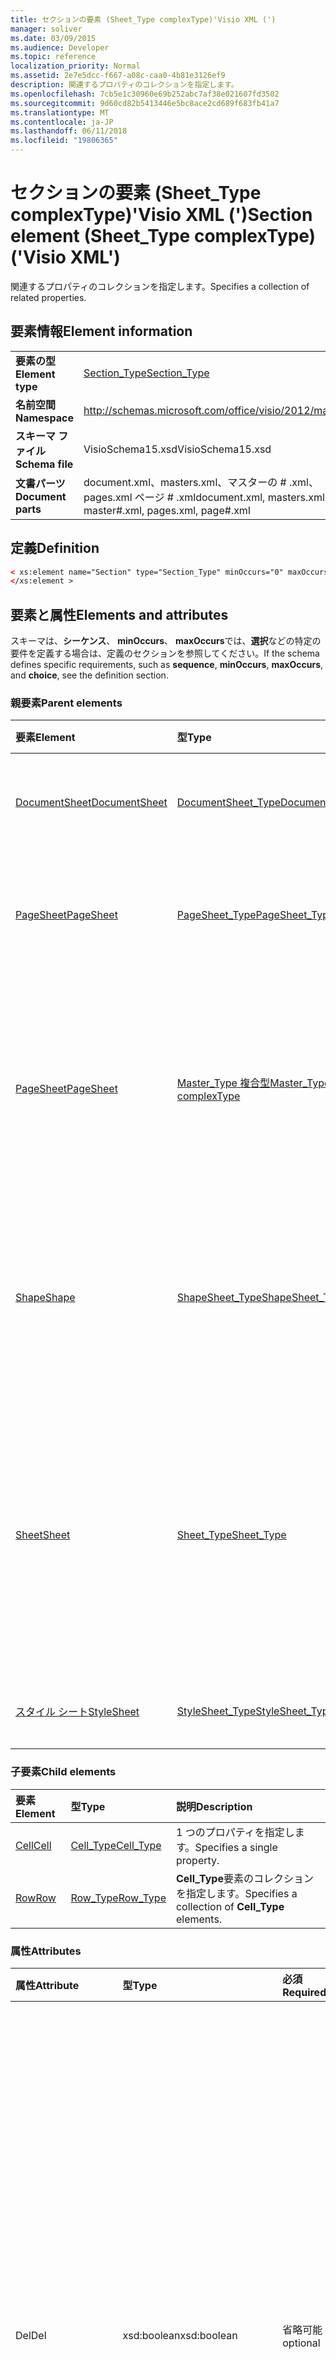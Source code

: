 ```yaml
---
title: セクションの要素 (Sheet_Type complexType)'Visio XML (')
manager: soliver
ms.date: 03/09/2015
ms.audience: Developer
ms.topic: reference
localization_priority: Normal
ms.assetid: 2e7e5dcc-f667-a08c-caa0-4b81e3126ef9
description: 関連するプロパティのコレクションを指定します。
ms.openlocfilehash: 7cb5e1c30960e69b252abc7af38e021607fd3502
ms.sourcegitcommit: 9d60cd82b5413446e5bc8ace2cd689f683fb41a7
ms.translationtype: MT
ms.contentlocale: ja-JP
ms.lasthandoff: 06/11/2018
ms.locfileid: "19806365"
---
```

# <a name="section-element-sheettype-complextype-visio-xml"></a><span data-ttu-id="5fd8e-103">セクションの要素 (Sheet_Type complexType)'Visio XML (')</span><span class="sxs-lookup"><span data-stu-id="5fd8e-103">Section element (Sheet_Type complexType) ('Visio XML')</span></span>

<span data-ttu-id="5fd8e-104">関連するプロパティのコレクションを指定します。</span><span class="sxs-lookup"><span data-stu-id="5fd8e-104">Specifies a collection of related properties.</span></span>
  
## <a name="element-information"></a><span data-ttu-id="5fd8e-105">要素情報</span><span class="sxs-lookup"><span data-stu-id="5fd8e-105">Element information</span></span>

|||
|:-----|:-----|
|<span data-ttu-id="5fd8e-106">**要素の型**</span><span class="sxs-lookup"><span data-stu-id="5fd8e-106">**Element type**</span></span> <br/> |[<span data-ttu-id="5fd8e-107">Section_Type</span><span class="sxs-lookup"><span data-stu-id="5fd8e-107">Section_Type</span></span>](section_type-complextypevisio-xml.md) <br/> |
|<span data-ttu-id="5fd8e-108">**名前空間**</span><span class="sxs-lookup"><span data-stu-id="5fd8e-108">**Namespace**</span></span> <br/> |http://schemas.microsoft.com/office/visio/2012/main  <br/> |
|<span data-ttu-id="5fd8e-109">**スキーマ ファイル**</span><span class="sxs-lookup"><span data-stu-id="5fd8e-109">**Schema file**</span></span> <br/> |<span data-ttu-id="5fd8e-110">VisioSchema15.xsd</span><span class="sxs-lookup"><span data-stu-id="5fd8e-110">VisioSchema15.xsd</span></span>  <br/> |
|<span data-ttu-id="5fd8e-111">**文書パーツ**</span><span class="sxs-lookup"><span data-stu-id="5fd8e-111">**Document parts**</span></span> <br/> |<span data-ttu-id="5fd8e-112">document.xml、masters.xml、マスターの # .xml、pages.xml ページ # .xml</span><span class="sxs-lookup"><span data-stu-id="5fd8e-112">document.xml, masters.xml, master#.xml, pages.xml, page#.xml</span></span>  <br/> |
   
## <a name="definition"></a><span data-ttu-id="5fd8e-113">定義</span><span class="sxs-lookup"><span data-stu-id="5fd8e-113">Definition</span></span>

```XML
< xs:element name="Section" type="Section_Type" minOccurs="0" maxOccurs="unbounded" >
</xs:element >
```

## <a name="elements-and-attributes"></a><span data-ttu-id="5fd8e-114">要素と属性</span><span class="sxs-lookup"><span data-stu-id="5fd8e-114">Elements and attributes</span></span>

<span data-ttu-id="5fd8e-115">スキーマは、**シーケンス**、 **minOccurs**、 **maxOccurs**では、**選択**などの特定の要件を定義する場合は、定義のセクションを参照してください。</span><span class="sxs-lookup"><span data-stu-id="5fd8e-115">If the schema defines specific requirements, such as **sequence**, **minOccurs**, **maxOccurs**, and **choice**, see the definition section.</span></span> 
  
### <a name="parent-elements"></a><span data-ttu-id="5fd8e-116">親要素</span><span class="sxs-lookup"><span data-stu-id="5fd8e-116">Parent elements</span></span>

|<span data-ttu-id="5fd8e-117">**要素**</span><span class="sxs-lookup"><span data-stu-id="5fd8e-117">**Element**</span></span>|<span data-ttu-id="5fd8e-118">**型**</span><span class="sxs-lookup"><span data-stu-id="5fd8e-118">**Type**</span></span>|<span data-ttu-id="5fd8e-119">**説明**</span><span class="sxs-lookup"><span data-stu-id="5fd8e-119">**Description**</span></span>|
|:-----|:-----|:-----|
|[<span data-ttu-id="5fd8e-120">DocumentSheet</span><span class="sxs-lookup"><span data-stu-id="5fd8e-120">DocumentSheet</span></span>](documentsheet-element-visiodocument_type-complextypevisio-xml.md) <br/> |[<span data-ttu-id="5fd8e-121">DocumentSheet_Type</span><span class="sxs-lookup"><span data-stu-id="5fd8e-121">DocumentSheet_Type</span></span>](documentsheet_type-complextypevisio-xml.md) <br/> |<span data-ttu-id="5fd8e-122">図面のプロパティを指定します。</span><span class="sxs-lookup"><span data-stu-id="5fd8e-122">Specifies properties of a drawing.</span></span>  <br/> |
|[<span data-ttu-id="5fd8e-123">PageSheet</span><span class="sxs-lookup"><span data-stu-id="5fd8e-123">PageSheet</span></span>](pagesheet-element-page_type-complextypevisio-xml.md) <br/> |[<span data-ttu-id="5fd8e-124">PageSheet_Type</span><span class="sxs-lookup"><span data-stu-id="5fd8e-124">PageSheet_Type</span></span>](pagesheet_type-complextypevisio-xml.md) <br/> |<span data-ttu-id="5fd8e-125">図面ページのプロパティを指定します。</span><span class="sxs-lookup"><span data-stu-id="5fd8e-125">Specifies the properties of a page in a drawing.</span></span>  <br/> |
|[<span data-ttu-id="5fd8e-126">PageSheet</span><span class="sxs-lookup"><span data-stu-id="5fd8e-126">PageSheet</span></span>](pagesheet-element-master_type-complextypevisio-xml.md) <br/> |[<span data-ttu-id="5fd8e-127">Master_Type 複合型</span><span class="sxs-lookup"><span data-stu-id="5fd8e-127">Master_Type complexType</span></span>](master_type-complextypevisio-xml.md) <br/> |<span data-ttu-id="5fd8e-128">マスターに関連付けられている図面ページのプロパティを指定します。</span><span class="sxs-lookup"><span data-stu-id="5fd8e-128">Specifies the properties of the drawing page associated with the master.</span></span>  <br/> |
|[<span data-ttu-id="5fd8e-129">Shape</span><span class="sxs-lookup"><span data-stu-id="5fd8e-129">Shape</span></span>](shape-element-shapes_type-complextypevisio-xml.md) <br/> |[<span data-ttu-id="5fd8e-130">ShapeSheet_Type</span><span class="sxs-lookup"><span data-stu-id="5fd8e-130">ShapeSheet_Type</span></span>](shapesheet_type-complextypevisio-xml.md) <br/> |<span data-ttu-id="5fd8e-131">図形に関連付けられているプロパティのコレクションを指定します。</span><span class="sxs-lookup"><span data-stu-id="5fd8e-131">Specifies a collection of properties associated with a shape.</span></span>  <br/> |
|[<span data-ttu-id="5fd8e-132">Sheet</span><span class="sxs-lookup"><span data-stu-id="5fd8e-132">Sheet</span></span>](shape-element-shapes_type-complextypevisio-xml.md) <br/> |[<span data-ttu-id="5fd8e-133">Sheet_Type</span><span class="sxs-lookup"><span data-stu-id="5fd8e-133">Sheet_Type</span></span>](sheet_type-complextypevisio-xml.md) <br/> |<span data-ttu-id="5fd8e-134">スタイル、図面、図面ページまたは図形に関連付けられているプロパティのコレクションを指定します。</span><span class="sxs-lookup"><span data-stu-id="5fd8e-134">Specifies a collection of properties associated with a style, drawing, drawing page, or shape.</span></span>  <br/> |
|[<span data-ttu-id="5fd8e-135">スタイル シート</span><span class="sxs-lookup"><span data-stu-id="5fd8e-135">StyleSheet</span></span>](stylesheet-element-stylesheets_type-complextypevisio-xml.md) <br/> |[<span data-ttu-id="5fd8e-136">StyleSheet_Type</span><span class="sxs-lookup"><span data-stu-id="5fd8e-136">StyleSheet_Type</span></span>](stylesheet_type-complextypevisio-xml.md) <br/> |<span data-ttu-id="5fd8e-137">スタイル シートを指定します。</span><span class="sxs-lookup"><span data-stu-id="5fd8e-137">Specifies a style sheet.</span></span>  <br/> |
   
### <a name="child-elements"></a><span data-ttu-id="5fd8e-138">子要素</span><span class="sxs-lookup"><span data-stu-id="5fd8e-138">Child elements</span></span>

|<span data-ttu-id="5fd8e-139">**要素**</span><span class="sxs-lookup"><span data-stu-id="5fd8e-139">**Element**</span></span>|<span data-ttu-id="5fd8e-140">**型**</span><span class="sxs-lookup"><span data-stu-id="5fd8e-140">**Type**</span></span>|<span data-ttu-id="5fd8e-141">**説明**</span><span class="sxs-lookup"><span data-stu-id="5fd8e-141">**Description**</span></span>|
|:-----|:-----|:-----|
|[<span data-ttu-id="5fd8e-142">Cell</span><span class="sxs-lookup"><span data-stu-id="5fd8e-142">Cell</span></span>](http://msdn.microsoft.com/library/70a9d6d6-a4ff-2b0d-febc-789a04a2f5b0%28Office.15%29.aspx) <br/> |[<span data-ttu-id="5fd8e-143">Cell_Type</span><span class="sxs-lookup"><span data-stu-id="5fd8e-143">Cell_Type</span></span>](cell_type-complextypevisio-xml.md) <br/> |<span data-ttu-id="5fd8e-144">1 つのプロパティを指定します。</span><span class="sxs-lookup"><span data-stu-id="5fd8e-144">Specifies a single property.</span></span>  <br/> |
|[<span data-ttu-id="5fd8e-145">Row</span><span class="sxs-lookup"><span data-stu-id="5fd8e-145">Row</span></span>](http://msdn.microsoft.com/library/c978e3eb-b895-8fb7-e2ba-88c50e57b3db%28Office.15%29.aspx) <br/> |[<span data-ttu-id="5fd8e-146">Row_Type</span><span class="sxs-lookup"><span data-stu-id="5fd8e-146">Row_Type</span></span>](row_type-complextypevisio-xml.md) <br/> |<span data-ttu-id="5fd8e-147">**Cell_Type**要素のコレクションを指定します。</span><span class="sxs-lookup"><span data-stu-id="5fd8e-147">Specifies a collection of **Cell_Type** elements.</span></span>  <br/> |
   
### <a name="attributes"></a><span data-ttu-id="5fd8e-148">属性</span><span class="sxs-lookup"><span data-stu-id="5fd8e-148">Attributes</span></span>

|<span data-ttu-id="5fd8e-149">**属性**</span><span class="sxs-lookup"><span data-stu-id="5fd8e-149">**Attribute**</span></span>|<span data-ttu-id="5fd8e-150">**型**</span><span class="sxs-lookup"><span data-stu-id="5fd8e-150">**Type**</span></span>|<span data-ttu-id="5fd8e-151">**必須**</span><span class="sxs-lookup"><span data-stu-id="5fd8e-151">**Required**</span></span>|<span data-ttu-id="5fd8e-152">**説明**</span><span class="sxs-lookup"><span data-stu-id="5fd8e-152">**Description**</span></span>|<span data-ttu-id="5fd8e-153">**使用可能な値**</span><span class="sxs-lookup"><span data-stu-id="5fd8e-153">**Possible values**</span></span>|
|:-----|:-----|:-----|:-----|:-----|
|<span data-ttu-id="5fd8e-154">Del</span><span class="sxs-lookup"><span data-stu-id="5fd8e-154">Del</span></span>  <br/> |<span data-ttu-id="5fd8e-155">xsd:boolean</span><span class="sxs-lookup"><span data-stu-id="5fd8e-155">xsd:boolean</span></span>  <br/> |<span data-ttu-id="5fd8e-156">省略可能</span><span class="sxs-lookup"><span data-stu-id="5fd8e-156">optional</span></span>  <br/> |<span data-ttu-id="5fd8e-157">継承されるコレクションが削除されたかどうかを指定します。</span><span class="sxs-lookup"><span data-stu-id="5fd8e-157">Specifies whether a collection that would otherwise be inherited has been deleted.</span></span> <span data-ttu-id="5fd8e-158">0 または 1 に等しい場合があります。</span><span class="sxs-lookup"><span data-stu-id="5fd8e-158">It MUST be equal to 0 or 1.</span></span> <span data-ttu-id="5fd8e-159">1 の値は、コレクションが使用されておらず、無視することを指定します。</span><span class="sxs-lookup"><span data-stu-id="5fd8e-159">A value of 1 specifies that the collection is unused and MUST be ignored.</span></span> <span data-ttu-id="5fd8e-160">0 の値は、プロパティのコレクションは、図形の有効なことを指定します。</span><span class="sxs-lookup"><span data-stu-id="5fd8e-160">A value of 0 specifies that the collection of properties is valid for the shape.</span></span> <span data-ttu-id="5fd8e-161">**Del**属性が存在しない場合は、値は 0 になります。</span><span class="sxs-lookup"><span data-stu-id="5fd8e-161">If the **Del** attribute is not present, the value is 0.</span></span>  <br/> |<span data-ttu-id="5fd8e-162">Xsd:boolean の値を入力します。</span><span class="sxs-lookup"><span data-stu-id="5fd8e-162">Values of the xsd:boolean type.</span></span>  <br/> |
|<span data-ttu-id="5fd8e-163">IX</span><span class="sxs-lookup"><span data-stu-id="5fd8e-163">IX</span></span>  <br/> |<span data-ttu-id="5fd8e-164">xsd:unsignedInt</span><span class="sxs-lookup"><span data-stu-id="5fd8e-164">xsd:unsignedInt</span></span>  <br/> |<span data-ttu-id="5fd8e-165">省略可能</span><span class="sxs-lookup"><span data-stu-id="5fd8e-165">optional</span></span>  <br/> |<span data-ttu-id="5fd8e-166">要素の 0 から始まるインデックスを指定します。</span><span class="sxs-lookup"><span data-stu-id="5fd8e-166">Specifies the zero-based index of the element.</span></span> <span data-ttu-id="5fd8e-167">**Section_Type**属性を持つ要素の同じ**N**を含む**Sheet_Type**の間で一意でなければなりません。</span><span class="sxs-lookup"><span data-stu-id="5fd8e-167">It MUST be unique amongst all of the **Section_Type** elements with the same **N** attribute of the containing **Sheet_Type**.</span></span> <span data-ttu-id="5fd8e-168">含まれている**Sheet_Type**の同じ**N**属性を使用して、上記の**Section_Type**要素の**IX**属性よりも大きい場合があります。</span><span class="sxs-lookup"><span data-stu-id="5fd8e-168">It MUST be greater than the **IX** attribute of any preceding **Section_Type** element with the same **N** attribute of the containing **Sheet_Type**.</span></span>  <br/> |<span data-ttu-id="5fd8e-169">Xsd:unsignedInt の値を入力します。</span><span class="sxs-lookup"><span data-stu-id="5fd8e-169">Values of the xsd:unsignedInt type.</span></span>  <br/> |
|<span data-ttu-id="5fd8e-170">MultipleCriticalPaths 要素</span><span class="sxs-lookup"><span data-stu-id="5fd8e-170">N</span></span>  <br/> |<span data-ttu-id="5fd8e-171">xsd:string</span><span class="sxs-lookup"><span data-stu-id="5fd8e-171">xsd:string</span></span>  <br/> |<span data-ttu-id="5fd8e-172">必須</span><span class="sxs-lookup"><span data-stu-id="5fd8e-172">required</span></span>  <br/> |<span data-ttu-id="5fd8e-173">プロパティのコレクションの言語に依存しない名前を指定します。</span><span class="sxs-lookup"><span data-stu-id="5fd8e-173">Specifies the language-independent name of the collection of properties.</span></span> <span data-ttu-id="5fd8e-174">「ジオメトリ」と同じでない限り**Sheet_Type**はコンテナー要素の**Section_Type**要素の間一意でなければなりません。</span><span class="sxs-lookup"><span data-stu-id="5fd8e-174">It MUST be unique amongst all of the **Section_Type** elements of the containing **Sheet_Type** element, unless it is equal to "Geometry".</span></span> <span data-ttu-id="5fd8e-175">**セクション**で、小見出しに等しい場合があります。</span><span class="sxs-lookup"><span data-stu-id="5fd8e-175">It MUST be equal to a subheading in **Sections**.</span></span>  <br/> |<span data-ttu-id="5fd8e-176">Xsd:string の値を入力します。</span><span class="sxs-lookup"><span data-stu-id="5fd8e-176">Values of the xsd:string type.</span></span>  <br/> |
   
### <a name="remarks"></a><span data-ttu-id="5fd8e-177">備考</span><span class="sxs-lookup"><span data-stu-id="5fd8e-177">Remarks</span></span>

<span data-ttu-id="5fd8e-178">この**セクション**の要素の**N**属性は、限られた一連の**シェイプ シート**のセルに対応する値のいずれかである必要があります。</span><span class="sxs-lookup"><span data-stu-id="5fd8e-178">The **N** attribute of this **Section** element must be one of a limited set of values that correspond to **ShapeSheet** cells.</span></span> <span data-ttu-id="5fd8e-179">この**セクション**の要素に対して許可されている**N**属性の値を決定するのには次の表を参照してください。</span><span class="sxs-lookup"><span data-stu-id="5fd8e-179">Refer to the table below to determine the values of the **N** attribute that are permitted for this **Section** element.</span></span> 
  
|<span data-ttu-id="5fd8e-180">**値**</span><span class="sxs-lookup"><span data-stu-id="5fd8e-180">**Value**</span></span>|<span data-ttu-id="5fd8e-181">**説明**</span><span class="sxs-lookup"><span data-stu-id="5fd8e-181">**Description**</span></span>|<span data-ttu-id="5fd8e-182">**詳細については**</span><span class="sxs-lookup"><span data-stu-id="5fd8e-182">**More information**</span></span>|
|:-----|:-----|:-----|
|<span data-ttu-id="5fd8e-183">アクション</span><span class="sxs-lookup"><span data-stu-id="5fd8e-183">Actions</span></span>  <br/> |<span data-ttu-id="5fd8e-184">式の評価に使用されるプロパティのコレクションです。</span><span class="sxs-lookup"><span data-stu-id="5fd8e-184">A collection of properties that are used for formula evaluation.</span></span> <span data-ttu-id="5fd8e-185">**ShapeSheet_Type**または**PageSheet_Type**の親要素が必要です。</span><span class="sxs-lookup"><span data-stu-id="5fd8e-185">It MUST have a **ShapeSheet_Type** or **PageSheet_Type** parent element.</span></span>  <br/> |<span data-ttu-id="5fd8e-186">[[Actions] セクション](actions-section.md)</span><span class="sxs-lookup"><span data-stu-id="5fd8e-186">[Actions Section](actions-section.md)</span></span> <br/> |
|<span data-ttu-id="5fd8e-187">ActionTag</span><span class="sxs-lookup"><span data-stu-id="5fd8e-187">ActionTag</span></span>  <br/> |<span data-ttu-id="5fd8e-188">数式評価目的のみに使用されるプロパティのコレクションです。</span><span class="sxs-lookup"><span data-stu-id="5fd8e-188">A collection of properties that are used for formula evaluation only.</span></span> <span data-ttu-id="5fd8e-189">**ShapeSheet_Type**または**PageSheet_Type**の親要素が必要です。</span><span class="sxs-lookup"><span data-stu-id="5fd8e-189">It MUST have a **ShapeSheet_Type** or **PageSheet_Type** parent element.</span></span>  <br/> |<span data-ttu-id="5fd8e-190">[[操作タグ] セクション](action-tag-section.md)</span><span class="sxs-lookup"><span data-stu-id="5fd8e-190">[Action Tag Section](action-tag-section.md)</span></span> <br/> |
|<span data-ttu-id="5fd8e-191">接続</span><span class="sxs-lookup"><span data-stu-id="5fd8e-191">Connections</span></span>  <br/> |<span data-ttu-id="5fd8e-192">数式評価目的のみに使用されるプロパティのコレクションです。</span><span class="sxs-lookup"><span data-stu-id="5fd8e-192">A collection of properties that are used for formula evaluation only.</span></span> <span data-ttu-id="5fd8e-193">**ShapeSheet_Type**の親要素が必要です。</span><span class="sxs-lookup"><span data-stu-id="5fd8e-193">It MUST have a **ShapeSheet_Type** parent element.</span></span>  <br/> ||
|<span data-ttu-id="5fd8e-194">コントロール</span><span class="sxs-lookup"><span data-stu-id="5fd8e-194">Controls</span></span>  <br/> |<span data-ttu-id="5fd8e-195">数式評価目的のみに使用されるプロパティのコレクションです。</span><span class="sxs-lookup"><span data-stu-id="5fd8e-195">A collection of properties that are used for formula evaluation only.</span></span> <span data-ttu-id="5fd8e-196">**ShapeSheet_Type**の親要素が必要です。</span><span class="sxs-lookup"><span data-stu-id="5fd8e-196">It MUST have a **ShapeSheet_Type** parent element.</span></span>  <br/> |<span data-ttu-id="5fd8e-197">[[Controls] セクション](controls-section.md)</span><span class="sxs-lookup"><span data-stu-id="5fd8e-197">[Controls Section](controls-section.md)</span></span> <br/> |
|<span data-ttu-id="5fd8e-198">ハイパーリンク</span><span class="sxs-lookup"><span data-stu-id="5fd8e-198">Hyperlink</span></span>  <br/> |<span data-ttu-id="5fd8e-199">図形のハイパーリンクを指定する関連するプロパティのコレクションです。</span><span class="sxs-lookup"><span data-stu-id="5fd8e-199">A collection of related properties that specify the shape hyperlinks.</span></span> <span data-ttu-id="5fd8e-200">**ShapeSheet_Type**の親要素が必要です。</span><span class="sxs-lookup"><span data-stu-id="5fd8e-200">It MUST have a **ShapeSheet_Type** parent element.</span></span>  <br/> |<span data-ttu-id="5fd8e-201">[[Hyperlinks] セクション](hyperlinks-section.md)</span><span class="sxs-lookup"><span data-stu-id="5fd8e-201">[Hyperlinks Section](hyperlinks-section.md)</span></span> <br/> |
|<span data-ttu-id="5fd8e-202">ShapeData</span><span class="sxs-lookup"><span data-stu-id="5fd8e-202">ShapeData</span></span>  <br/> |<span data-ttu-id="5fd8e-203">図形データを指定する関連するプロパティのコレクションです。</span><span class="sxs-lookup"><span data-stu-id="5fd8e-203">A collection of related properties that specify the shape data.</span></span> <span data-ttu-id="5fd8e-204">**ShapeSheet_Type**の親要素が必要です。</span><span class="sxs-lookup"><span data-stu-id="5fd8e-204">It MUST have a **ShapeSheet_Type** parent element.</span></span>  <br/> |<span data-ttu-id="5fd8e-205">[[Shape Data] セクション](shape-data-section.md)</span><span class="sxs-lookup"><span data-stu-id="5fd8e-205">[Shape Data Section](shape-data-section.md)</span></span> <br/> |
|<span data-ttu-id="5fd8e-206">ユーザー</span><span class="sxs-lookup"><span data-stu-id="5fd8e-206">User</span></span>  <br/> |<span data-ttu-id="5fd8e-207">式の評価に使用されるプロパティのコレクションです。</span><span class="sxs-lookup"><span data-stu-id="5fd8e-207">A collection of properties that are used for formula evaluation.</span></span> <span data-ttu-id="5fd8e-208">**DocumentSheet_Type**、 **PageSheet_Type**、または**ShapeSheet_Type**の親要素が必要です。</span><span class="sxs-lookup"><span data-stu-id="5fd8e-208">It MUST have a **DocumentSheet_Type**, **PageSheet_Type**, or **ShapeSheet_Type** parent element.</span></span>  <br/> |<span data-ttu-id="5fd8e-209">[[User-defined Cells] セクション](user-defined-cells-section.md)</span><span class="sxs-lookup"><span data-stu-id="5fd8e-209">[User-defined Cells Section](user-defined-cells-section.md)</span></span> <br/> |
   
<span data-ttu-id="5fd8e-210">**IX**この要素の属性 **] セクション**は、限られた**シェイプ シート**のセルに対応する値のいずれかである必要があります。</span><span class="sxs-lookup"><span data-stu-id="5fd8e-210">The **IX** attribute of this **Section** element must be one of a limited set of values that correspond to **ShapeSheet** cells.</span></span> <span data-ttu-id="5fd8e-211">この**セクション**の要素に対して許可されている**IX**属性の値を決定するのには次の表を参照してください。</span><span class="sxs-lookup"><span data-stu-id="5fd8e-211">Refer to the table below to determine the values of the **IX** attribute that are permitted for this **Section** element.</span></span> 
  
|<span data-ttu-id="5fd8e-212">**値**</span><span class="sxs-lookup"><span data-stu-id="5fd8e-212">**Value**</span></span>|<span data-ttu-id="5fd8e-213">**説明**</span><span class="sxs-lookup"><span data-stu-id="5fd8e-213">**Description**</span></span>|<span data-ttu-id="5fd8e-214">**詳細については**</span><span class="sxs-lookup"><span data-stu-id="5fd8e-214">**More information**</span></span>|
|:-----|:-----|:-----|
|<span data-ttu-id="5fd8e-215">注釈</span><span class="sxs-lookup"><span data-stu-id="5fd8e-215">Annotation</span></span>  <br/> |<span data-ttu-id="5fd8e-216">ドキュメントのページに挿入されたコメントについての情報を格納するプロパティのコレクションです。</span><span class="sxs-lookup"><span data-stu-id="5fd8e-216">A collection of properties that contain information about comments inserted into a document page.</span></span>  <br/> |<span data-ttu-id="5fd8e-217">[[Annotation] セクション](annotation-section.md)</span><span class="sxs-lookup"><span data-stu-id="5fd8e-217">[Annotation Section](annotation-section.md)</span></span> <br/> |
|<span data-ttu-id="5fd8e-218">文字</span><span class="sxs-lookup"><span data-stu-id="5fd8e-218">Character</span></span>  <br/> |<span data-ttu-id="5fd8e-219">図形のテキストの文字のプロパティを指定する関連するプロパティのコレクションです。</span><span class="sxs-lookup"><span data-stu-id="5fd8e-219">A collection of related properties that specify the character properties of the text of a shape.</span></span> <span data-ttu-id="5fd8e-220">**ShapeSheet_Type**の親要素または**StyleSheet_Type**の親要素が必要です。</span><span class="sxs-lookup"><span data-stu-id="5fd8e-220">It MUST have a **ShapeSheet_Type** parent element or a **StyleSheet_Type** parent element.</span></span>  <br/> |<span data-ttu-id="5fd8e-221">[[Character] セクション](character-section.md)</span><span class="sxs-lookup"><span data-stu-id="5fd8e-221">[Character Section](character-section.md)</span></span> <br/> |
|<span data-ttu-id="5fd8e-222">接続</span><span class="sxs-lookup"><span data-stu-id="5fd8e-222">Connections</span></span>  <br/> |<span data-ttu-id="5fd8e-223">数式評価目的のみに使用されるプロパティのコレクションです。</span><span class="sxs-lookup"><span data-stu-id="5fd8e-223">A collection of properties that are used for formula evaluation only.</span></span> <span data-ttu-id="5fd8e-224">**ShapeSheet_Type**の親要素が必要です。</span><span class="sxs-lookup"><span data-stu-id="5fd8e-224">It MUST have a **ShapeSheet_Type** parent element.</span></span>  <br/> |<span data-ttu-id="5fd8e-225">[[Connection Points] セクション](connection-points-section.md)</span><span class="sxs-lookup"><span data-stu-id="5fd8e-225">[Connection Points Section](connection-points-section.md)</span></span> <br/> |
|<span data-ttu-id="5fd8e-226">フィールド</span><span class="sxs-lookup"><span data-stu-id="5fd8e-226">Field</span></span>  <br/> |<span data-ttu-id="5fd8e-227">図形のテキスト フィールドを指定する関連するプロパティのコレクションです。</span><span class="sxs-lookup"><span data-stu-id="5fd8e-227">A collection of related properties that specify the text fields of a shape.</span></span> <span data-ttu-id="5fd8e-228">**ShapeSheet_Type**の親要素が必要です。</span><span class="sxs-lookup"><span data-stu-id="5fd8e-228">It MUST have a **ShapeSheet_Type** parent element.</span></span>  <br/> |<span data-ttu-id="5fd8e-229">[[Text Fields] セクション](text-fields-section.md)</span><span class="sxs-lookup"><span data-stu-id="5fd8e-229">[Text Fields Section](text-fields-section.md)</span></span> <br/> |
|<span data-ttu-id="5fd8e-230">FillGradient</span><span class="sxs-lookup"><span data-stu-id="5fd8e-230">FillGradient</span></span>  <br/> |<span data-ttu-id="5fd8e-231">図形の塗りつぶしの色のグラデーションを指定するプロパティのコレクションです。</span><span class="sxs-lookup"><span data-stu-id="5fd8e-231">A collection of properties that specify the fill color gradient of a shape.</span></span> <span data-ttu-id="5fd8e-232">**ShapeSheet_Type**または**StyleSheet_Type**の親要素が必要です。</span><span class="sxs-lookup"><span data-stu-id="5fd8e-232">It MUST have a **ShapeSheet_Type** or **StyleSheet_Type** parent element.</span></span>  <br/> |[<span data-ttu-id="5fd8e-233">グラデーションでを塗りつぶし</span><span class="sxs-lookup"><span data-stu-id="5fd8e-233">Fill Gradient Section</span></span>](fill-gradient-section.md) <br/> |
|<span data-ttu-id="5fd8e-234">Geometry</span><span class="sxs-lookup"><span data-stu-id="5fd8e-234">Geometry</span></span>  <br/> |<span data-ttu-id="5fd8e-235">ジオメトリの視覚化を指定する関連するプロパティのコレクションです。</span><span class="sxs-lookup"><span data-stu-id="5fd8e-235">A collection of related properties that specify the geometry visualization.</span></span> <span data-ttu-id="5fd8e-236">**ShapeSheet_Type**の親要素が必要です。</span><span class="sxs-lookup"><span data-stu-id="5fd8e-236">It MUST have a **ShapeSheet_Type** parent element.</span></span> <span data-ttu-id="5fd8e-237">この要素の**Row_Type**の最初の子要素は、[moveto]、RelMoveTo、楕円、または InfiniteLine の型でなければなりません。</span><span class="sxs-lookup"><span data-stu-id="5fd8e-237">The first **Row_Type** child element of this element MUST be of type MoveTo, RelMoveTo, Ellipse, or InfiniteLine.</span></span>  <br/> |<span data-ttu-id="5fd8e-238">[[Geometry] セクション](geometry-section.md)</span><span class="sxs-lookup"><span data-stu-id="5fd8e-238">[Geometry Section](geometry-section.md)</span></span> <br/> |
|<span data-ttu-id="5fd8e-239">Layers</span><span class="sxs-lookup"><span data-stu-id="5fd8e-239">Layers</span></span>  <br/> |<span data-ttu-id="5fd8e-240">図面ページで定義されているすべてのレイヤーを表示するプロパティのコレクションです。</span><span class="sxs-lookup"><span data-stu-id="5fd8e-240">A collection of properties that show all layers defined on a drawing page.</span></span> <span data-ttu-id="5fd8e-241">**PageSheet_Type**要素の子である必要があります。</span><span class="sxs-lookup"><span data-stu-id="5fd8e-241">It MUST be the child of a **PageSheet_Type** element.</span></span>  <br/> |<span data-ttu-id="5fd8e-242">[[Layers] セクション](layers-section.md)</span><span class="sxs-lookup"><span data-stu-id="5fd8e-242">[Layers Section](layers-section.md)</span></span> <br/> |
|<span data-ttu-id="5fd8e-243">線のグラデーション</span><span class="sxs-lookup"><span data-stu-id="5fd8e-243">Line Gradient</span></span>  <br/> |<span data-ttu-id="5fd8e-244">図形の線の色のグラデーションを指定する関連するプロパティのコレクションです。</span><span class="sxs-lookup"><span data-stu-id="5fd8e-244">A collection of related properties that specify the line color gradient of a shape.</span></span> <span data-ttu-id="5fd8e-245">**ShapeSheet_Type**または**StyleSheet_Type**の親要素が必要です。</span><span class="sxs-lookup"><span data-stu-id="5fd8e-245">It MUST have a **ShapeSheet_Type** or **StyleSheet_Type** parent element.</span></span>  <br/> |<span data-ttu-id="5fd8e-246">[線のグラデーション]](line-gradient-section.md)</span><span class="sxs-lookup"><span data-stu-id="5fd8e-246">[Line Gradient Section](line-gradient-section.md)</span></span> <br/> |
|<span data-ttu-id="5fd8e-247">Paragraph</span><span class="sxs-lookup"><span data-stu-id="5fd8e-247">Paragraph</span></span>  <br/> |<span data-ttu-id="5fd8e-248">図形のテキストの段落のプロパティを指定する関連するプロパティのコレクションです。</span><span class="sxs-lookup"><span data-stu-id="5fd8e-248">A collection of related properties that specify the paragraph properties of the text of a shape.</span></span> <span data-ttu-id="5fd8e-249">**ShapeSheet_Type**の親要素または**StyleSheet_Type**の親要素が必要です。</span><span class="sxs-lookup"><span data-stu-id="5fd8e-249">It MUST have a **ShapeSheet_Type** parent element or a **StyleSheet_Type** parent element.</span></span>  <br/> |<span data-ttu-id="5fd8e-250">[[Paragraph] セクション](paragraph-section.md)</span><span class="sxs-lookup"><span data-stu-id="5fd8e-250">[Paragraph Section](paragraph-section.md)</span></span> <br/> |
|<span data-ttu-id="5fd8e-251">Reviewer</span><span class="sxs-lookup"><span data-stu-id="5fd8e-251">Reviewer</span></span>  <br/> |<span data-ttu-id="5fd8e-252">式の評価に使用されるプロパティのコレクションです。</span><span class="sxs-lookup"><span data-stu-id="5fd8e-252">A collection of properties that are used for formula evaluation.</span></span> <span data-ttu-id="5fd8e-253">**DocumentSheet_Type**の親要素が必要です。</span><span class="sxs-lookup"><span data-stu-id="5fd8e-253">It MUST have a **DocumentSheet_Type** parent element.</span></span>  <br/> |<span data-ttu-id="5fd8e-254">[[Reviewer] セクション](reviewer-section.md)</span><span class="sxs-lookup"><span data-stu-id="5fd8e-254">[Reviewer Section](reviewer-section.md)</span></span> <br/> |
|<span data-ttu-id="5fd8e-255">スクラッチ</span><span class="sxs-lookup"><span data-stu-id="5fd8e-255">Scratch</span></span>  <br/> |<span data-ttu-id="5fd8e-256">式の評価に使用されるプロパティのコレクションです。</span><span class="sxs-lookup"><span data-stu-id="5fd8e-256">A collection of properties that are used for formula evaluation.</span></span> <span data-ttu-id="5fd8e-257">**DocumentSheet_Type**、 **PageSheet_Type**、または**ShapeSheet_Type**の親要素が必要です。</span><span class="sxs-lookup"><span data-stu-id="5fd8e-257">It MUST have a **DocumentSheet_Type**, **PageSheet_Type**, or **ShapeSheet_Type** parent element.</span></span>  <br/> |<span data-ttu-id="5fd8e-258">[[Scratch] セクション](scratch-section.md)</span><span class="sxs-lookup"><span data-stu-id="5fd8e-258">[Scratch Section](scratch-section.md)</span></span> <br/> |
|<span data-ttu-id="5fd8e-259">タブ</span><span class="sxs-lookup"><span data-stu-id="5fd8e-259">Tabs</span></span>  <br/> |<span data-ttu-id="5fd8e-260">図形のテキストのタブのプロパティを指定する関連するプロパティのコレクションです。</span><span class="sxs-lookup"><span data-stu-id="5fd8e-260">A collection of related properties that specify the tabs properties of the text of a shape.</span></span> <span data-ttu-id="5fd8e-261">**ShapeSheet_Type**の親要素または**StyleSheet_Type**の親要素が必要です。</span><span class="sxs-lookup"><span data-stu-id="5fd8e-261">It MUST have a **ShapeSheet_Type** parent element or a **StyleSheet_Type** parent element.</span></span>  <br/> |<span data-ttu-id="5fd8e-262">[[Tabs] セクション](tabs-section.md)</span><span class="sxs-lookup"><span data-stu-id="5fd8e-262">[Tabs Section](tabs-section.md)</span></span> <br/> |
   

